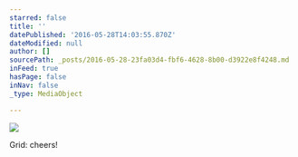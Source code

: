 ```yaml
---
starred: false
title: ''
datePublished: '2016-05-28T14:03:55.870Z'
dateModified: null
author: []
sourcePath: _posts/2016-05-28-23fa03d4-fbf6-4628-8b00-d3922e8f4248.md
inFeed: true
hasPage: false
inNav: false
_type: MediaObject

---
```

![](https://the-grid-user-content.s3-us-west-2.amazonaws.com/43f8da61-0014-4859-9d4e-a0f52d776cbe.jpg)

Grid: cheers!